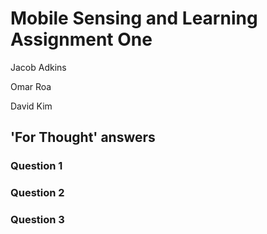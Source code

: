 # Mobile Sensing and Learning Assignment One

Jacob Adkins


Omar Roa


David Kim



## 'For Thought' answers

### Question 1


### Question 2


### Question 3

